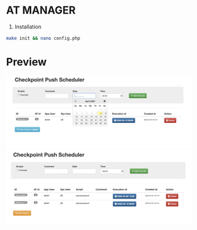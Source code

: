 # AT MANAGER

1. Installation
```bash
make init && nano config.php
```

# Preview
![Preview1](docs/preview1.png)
![Preview2](docs/preview2.png)
